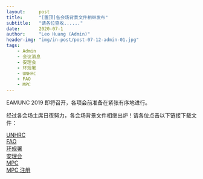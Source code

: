 ```yaml
---
layout:     post
title:      "[置顶]各会场背景文件相继发布"
subtitle:   "请各位查收......"
date:       2020-07-1
author:     "Leo Huang (Admin)"
header-img: "img/in-post/post-07-12-admin-01.jpg"
tags:
    - Admin
    - 会议消息
    - 安理会
    - 环规署
    - UNHRC
    - FAO
    - MPC
---
```


EAMUNC 2019 即将召开，各项会前准备在紧张有序地进行。  

经过各会场主席日夜努力，各会场背景文件相继出炉！请各位点击以下链接下载文件：

[UNHRC](https://efzmun.com/UNHRC.pdf)  
[FAO](https://efzmun.com/FAO.pdf)  
[环规署](https://efzmun.com/UNEP.pdf)  
[安理会](https://efzmun.com/UNSC.pdf)  
[MPC](https://efzmun.com/MPC.pdf)  
[MPC 注册](https://efzmun.com/docs1.pdf)
